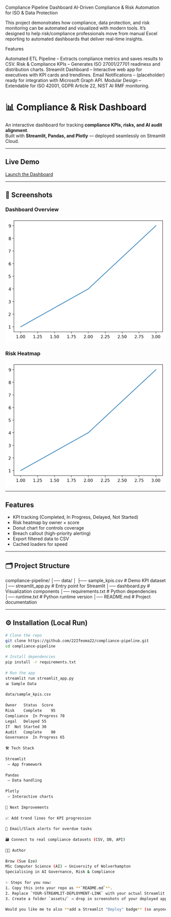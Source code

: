 Compliance Pipeline Dashboard
AI-Driven Compliance & Risk Automation for ISO & Data Protection

This project demonstrates how compliance, data protection, and risk monitoring can be automated and visualized with modern tools.
It’s designed to help risk/compliance professionals move from manual Excel reporting to automated dashboards that deliver real-time insights.

Features

Automated ETL Pipeline – Extracts compliance metrics and saves results to CSV.
Risk & Compliance KPIs – Generates ISO 27001/27701 readiness and distribution charts.
Streamlit Dashboard – Interactive web app for executives with KPI cards and trendlines.
Email Notifications – (placeholder) ready for integration with Microsoft Graph API.
Modular Design – Extendable for ISO 42001, GDPR Article 22, NIST AI RMF monitoring.
# 📊 Compliance & Risk Dashboard

An interactive dashboard for tracking **compliance KPIs, risks, and AI audit alignment**.  
Built with **Streamlit, Pandas, and Plotly** — deployed seamlessly on Streamlit Cloud.

---

## Live Demo  
 [Launch the Dashboard](https://YOUR-STREAMLIT-DEPLOYMENT-LINK)  

---

## 📸 Screenshots  
### Dashboard Overview  
![Dashboard Screenshot](assets/dashboard_overview.png)  

### Risk Heatmap  
![Risk Heatmap](assets/risk_heatmap.png)  

---

##  Features
-  KPI tracking (Completed, In Progress, Delayed, Not Started)  
-  Risk heatmap by owner × score  
-  Donut chart for controls coverage  
-  Breach callout (high-priority alerting)  
-  Export filtered data to CSV  
-  Cached loaders for speed  

---

## 🗂 Project Structure
compliance-pipeline/
│── data/
│ ├── sample_kpis.csv # Demo KPI dataset
│── streamlit_app.py # Entry point for Streamlit
│── dashboard.py # Visualization components
│── requirements.txt # Python dependencies
│── runtime.txt # Python runtime version
│── README.md # Project documentation


---

## ⚙️ Installation (Local Run)
```bash
# Clone the repo
git clone https://github.com/22Ifeoma22/compliance-pipeline.git
cd compliance-pipeline

# Install dependencies
pip install -r requirements.txt

# Run the app
streamlit run streamlit_app.py
📊 Sample Data

data/sample_kpis.csv

Owner	Status	Score
Risk	Complete	95
Compliance	In Progress	70
Legal	Delayed	55
IT	Not Started	30
Audit	Complete	90
Governance	In Progress	65

🛠 Tech Stack

Streamlit
 – App framework

Pandas
 – Data handling

Plotly
 – Interactive charts

🌟 Next Improvements

📈 Add trend lines for KPI progression

🔔 Email/Slack alerts for overdue tasks

🗃 Connect to real compliance datasets (CSV, DB, API)

👩‍💻 Author

Brow (Sue Eze)
MSc Computer Science (AI) – University of Wolverhampton
Specialising in AI Governance, Risk & Compliance

✨ Steps for you now:  
1. Copy this into your repo as **`README.md`**.  
2. Replace `YOUR-STREAMLIT-DEPLOYMENT-LINK` with your actual Streamlit Cloud link.  
3. Create a folder `assets/` → drop in screenshots of your deployed app (the ones you already grabbed).  

Would you like me to also **add a Streamlit "Deploy" badge** (so anyone can click and redeploy your app from your repo)?
